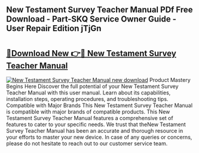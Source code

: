 ## New Testament Survey Teacher Manual PDf Free Download - Part-SKQ Service Owner Guide - User Repair Edition jTjGn

# <h2><a href="http://cf25288.oget.top/?id=New+Testament+Survey+Teacher+Manual">🔗Download New 👉🔴 New Testament Survey Teacher Manual</a></h2>

[![New Testament Survey Teacher Manual new download](https://i.imgur.com/5g1atiW.png)](http://cf25288.oget.top/?id=New+Testament+Survey+Teacher+Manual)
Product Mastery Begins Here Discover the full potential of your New Testament Survey Teacher Manual with this user manual. Learn about its capabilities, installation steps, operating procedures, and troubleshooting tips. Compatible with Major Brands This New Testament Survey Teacher Manual is compatible with major brands of compatible products. This New Testament Survey Teacher Manual features a comprehensive set of features to cater to your specific needs. We trust that theNew Testament Survey Teacher Manual has been an accurate and thorough resource in your efforts to master your new device. In case of any queries or concerns, please do not hesitate to reach out to our customer service team.
